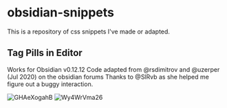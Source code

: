# obsidian-snippets

This is a repository of css snippets I've made or adapted.

## Tag Pills in Editor



Works for Obsidian v0.12.12
Code adapted from @rsdimitrov and @uzerper (Jul 2020) on the obsidian forums
Thanks to @SlRvb as she helped me figure out a buggy interaction.

![GHAeXogahB](https://user-images.githubusercontent.com/81718890/128909551-28963bb9-3d34-4dfc-b955-0278da22e4f7.gif)
![Wy4WrVma26](https://user-images.githubusercontent.com/81718890/128909541-bc687701-aa2c-4ea8-b712-4e6572e2779d.gif)


